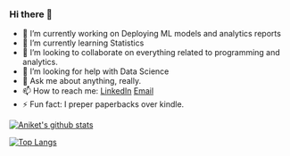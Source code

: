 ### Hi there 👋

<!--
**Aniket-Mishra/Aniket-Mishra** is a ✨ _special_ ✨ repository because its `README.md` (this file) appears on your GitHub profile.

Here are some ideas to get you started:
-->

- 🔭 I’m currently working on Deploying ML models and analytics reports
- 🌱 I’m currently learning Statistics 
- 👯 I’m looking to collaborate on everything related to programming and analytics.
- 🤔 I’m looking for help with Data Science
- 💬 Ask me about anything, really.
- 📫 How to reach me: [LinkedIn](https://www.linkedin.com/in/aniket97/)  [Email](mishra1997aniket@gmail.com)
- ⚡ Fun fact: I preper paperbacks over kindle.


[![Aniket's github stats](https://github-readme-stats.vercel.app/api?username=Aniket-Mishra&count_private=true&show_icons=true&theme=radical&hide_rank=false)](https://github.com/anuraghazra/github-readme-stats)

[![Top Langs](https://github-readme-stats.vercel.app/api/top-langs/?username=Aniket-Mishra&exclude_repo=DemoMobileDealerWebsite&hide=css,html&langs_count=5)](https://github.com/anuraghazra/github-readme-stats)
